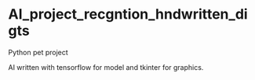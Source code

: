# AI_project_recgntion_hndwritten_digts
Python pet project

AI written with tensorflow for model and tkinter for graphics.

